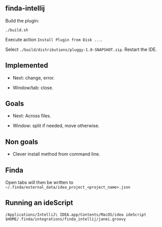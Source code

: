 ## finda-intellij

Build the plugin:

```
./build.sh
```

Execute action `Install Plugin from Disk ...`.

Select `./build/distributions/pluggy-1.0-SNAPSHOT.zip`. Restart the IDE.

## Implemented

* Next: change, error.

* Window/tab: close.

## Goals

* Next: Across files.

* Window: split if needed, move otherwise.

## Non goals

* Clever install method from command line.

## Finda

Open tabs will then be written to `~/.finda/external_data/idea_project_<project_name>.json`

## Running an ideScript

```fish
/Applications/IntelliJ\ IDEA.app/Contents/MacOS/idea ideScript $HOME/.finda/integrations/finda_intellij/janei.groovy
```